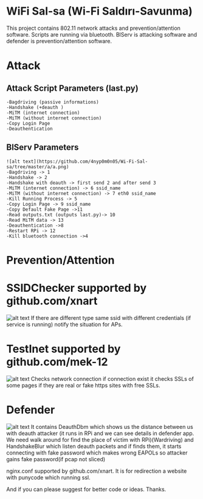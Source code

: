 # WiFi Sal-sa (Wi-Fi Saldırı-Savunma)
This project contains 802.11 network attacks and prevention/attention software.
Scripts are running via bluetooth. BlServ is attacking software and defender is prevention/attention software.
# Attack
## Attack Script Parameters (last.py)
    -Bagdriving (passive informations) 
    -Handshake (+deauth ) 
    -MiTM (internet connection) 
    -MiTM (without internet connection)
    -Copy Login Page
    -Deauthentication

## BlServ Parameters
    ![alt text](https://github.com/4nyp0m0n05/Wi-Fi-Sal-sa/tree/master/a/a.png)
    -Bagdriving -> 1
    -Handshake -> 2
    -Handshake with deauth -> first send 2 and after send 3
    -MiTM (internet connection) -> 6 ssid_name
    -MiTM (without internet connection) -> 7 eth0 ssid_name
    -Kill Running Process -> 5
    -Copy Login Page -> 9 ssid_name
    -Copy Default Fake Page ->11
    -Read outputs.txt (outputs last.py)-> 10
    -Read MiTM data -> 13
    -Deauthentication ->8
    -Restart RPi -> 12
    -Kill bluetooth connection ->4

# Prevention/Attention
# SSIDChecker supported by github.com/xnart
![alt text](https://github.com/4nyp0m0n05/Wi-Fi-Sal-sa/tree/master/a/d.png)
If there are different type same ssid with different credentials (if service is running) notify the situation for APs.

# TestInet supported by github.com/mek-12
![alt text](https://github.com/4nyp0m0n05/Wi-Fi-Sal-sa/tree/master/a/b.png)
Checks network connection if connection exist it checks SSLs of some pages if they are real or fake https sites with free SSLs.

# Defender
![alt text](https://github.com/4nyp0m0n05/Wi-Fi-Sal-sa/tree/master/a/c.png)
It contains DeauthDbm which shows us the distance between us with deauth attacker (it runs in RPi and we can see details in defender app. We need walk around for find the place of victim with RPi)(Wardriving) and HandshakeBlur which listen deauth packets and if finds them, it starts connecting with fake password which makes wrong EAPOLs so attacker gains fake password(if pcap not sliced)

nginx.conf supported by github.com/xnart. It is for redirection a website with punycode which running ssl.

And if you can please suggest for better code or ideas. Thanks.
